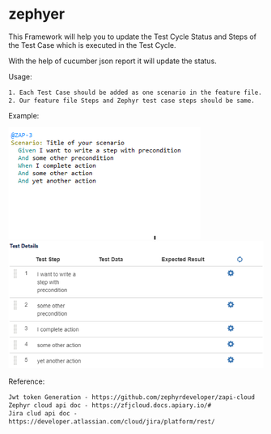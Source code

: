 # zephyer

This Framework will help you to update the Test Cycle Status and Steps of the Test Case which is executed in the Test Cycle.

With the help of cucumber json report it will update the status.

Usage:

	1. Each Test Case should be added as one scenario in the feature file.
	2. Our feature file Steps and Zephyr test case steps should be same.
	
Example:
	
![Alt text](/images/scenarioSample.PNG)  ![Alt text](images/ZephyrSample.PNG)


Reference:

	Jwt token Generation - https://github.com/zephyrdeveloper/zapi-cloud
	Zephyr cloud api doc - https://zfjcloud.docs.apiary.io/#
	Jira clud api doc - https://developer.atlassian.com/cloud/jira/platform/rest/
